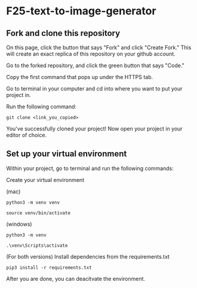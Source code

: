 # F25-text-to-image-generator

## Fork and clone this repository

On this page, click the button that says "Fork" and click "Create Fork." This will create an exact replica of this repository on your github account.

Go to the forked repository, and click the green button that says "Code."

Copy the first command that pops up under the HTTPS tab.

Go to terminal in your computer and cd into where you want to put your project in.

Run the following command:

```
git clone <link_you_copied>
```

You've successfully cloned your project! Now open your project in your editor of choice.

## Set up your virtual environment

Within your project, go to terminal and run the following commands:

Create your virtual environment

(mac)
```
python3 -m venv venv
```
```
source venv/bin/activate
```

(windows)

```
python3 -m venv
```

```
.\venv\Scripts\activate
```

(For both versions)
Install dependencies from the requirements.txt
```
pip3 install -r requirements.txt
```

After you are done, you can deacitvate the environment.
